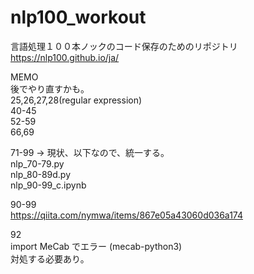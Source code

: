 # nlp100_workout
  
言語処理１００本ノックのコード保存のためのリポジトリ  
https://nlp100.github.io/ja/  
  
MEMO  
後でやり直すかも。  
25,26,27,28(regular expression)  
40-45  
52-59  
66,69  
  
71-99 -> 現状、以下なので、統一する。  
nlp_70-79.py  
nlp_80-89d.py  
nlp_90-99_c.ipynb  
  
  
90-99  
https://qiita.com/nymwa/items/867e05a43060d036a174  
  
92  
import MeCab でエラー (mecab-python3)  
対処する必要あり。  
